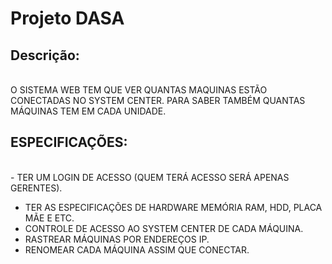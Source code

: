 # Projeto DASA

## Descrição:
<br>O SISTEMA WEB TEM QUE VER QUANTAS MAQUINAS ESTÃO CONECTADAS NO SYSTEM CENTER.
PARA SABER TAMBÉM QUANTAS MÁQUINAS TEM EM CADA UNIDADE.

## ESPECIFICAÇÕES: 
<br>- TER UM LOGIN DE ACESSO (QUEM TERÁ ACESSO SERÁ APENAS GERENTES).
- TER AS ESPECIFICAÇÕES DE HARDWARE MEMÓRIA RAM, HDD, PLACA MÃE E ETC.
- CONTROLE DE ACESSO AO SYSTEM CENTER DE CADA MÁQUINA.
- RASTREAR MÁQUINAS POR ENDEREÇOS IP.
- RENOMEAR CADA MÁQUINA ASSIM QUE CONECTAR.


